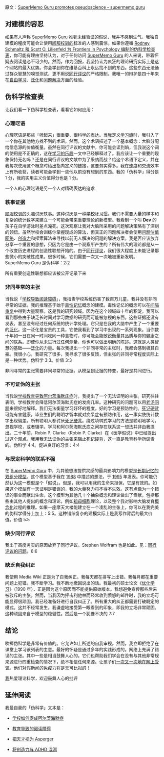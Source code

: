 原文：[SuperMemo Guru promotes pseudoscience - supermemo.guru](https://supermemo.guru/wiki/SuperMemo_Guru_promotes_pseudoscience)

## 对建模的容忍

如果有人声称 [SuperMemo Guru](https://supermemo.guru/wiki/SuperMemo_Guru) 推销未经验证的假说，[我](https://supermemo.guru/wiki/Piotr_Wozniak)并不感到生气。我独自建模的程度可能会让使用[顺服校驯的](https://supermemo.guru/wiki/Well-schooled)标准的人感到震惊。如果你遵循 [Rodney Schmaltz 和 Scott O. Lilienfeld 为 Frontiers in Psychology 编制的伪科学检查表](https://www.frontiersin.org/articles/10.3389/fpsyg.2014.00336/full)，你可能有理由坚持认为，对于任何访问 [SuperMemo Guru](https://supermemo.guru/wiki/SuperMemo_Guru) 的人来说，带着怀疑去阅读是必不可少的。然而，作为回报，我坚持认为疯狂的理论研究实际上是这个网站的最大优势。你会学到你在维基百科上永远找不到的东西。这些东西无法通过群众智慧的嗅觉测试，更不用说[同行评议](https://supermemo.guru/wiki/Peer_review)的严格限制。我唯一的辩护是四十年来在[自由学习](https://supermemo.guru/wiki/Free_learning)、[泛化](https://supermemo.guru/wiki/Generalization)和[问题解决](https://supermemo.guru/wiki/Problem_solving)方面的经验。

## 伪科学检查表

让我们看一下伪科学检查表，看看它如何应用：

### 心理呓语

心理呓语是那些「听起来」很重要、很科学的表达。当[我](https://supermemo.guru/wiki/Piotr_Wozniak)定义[学习熵](https://supermemo.guru/wiki/Learntropy)时，我引入了一个你在其他地方找不到的术语。然而，这个术语描述了一个基本概念：大脑分配给信息源的价值衡量。虽然在同行评议的文献中，你可能会读到熵，但我说这个词的使用是不正确的，这在[学习的乐趣](https://supermemo.guru/wiki/Pleasure_of_learning)一文中已经解释过了。我应该让一个重要的现象保持无名吗？还是在同行评议的文献中为了采纳而战？给这个术语下定义，并在我每次使用这个概念时给出指向定义的链接，这要务实得多。我在速度和交流效率上有所收获，读者可能会学到一些他以前没有想到的东西。我的「伪科学」得分是 1 分，我的实用主义价值得分也是 1 分。

一个人的心理呓语是另一个人对精确表达的追求

### 轶事证据

[顺服校驯的](https://supermemo.guru/wiki/Well-schooled)头脑讨厌轶事。这种讨厌是一种[学校坏习惯](https://supermemo.guru/wiki/Bad_school_habit)。我们不需要大量的样本和复杂的统计数字来建立一个可能会带来重要理论的新模型。我看到一个叫 **Dev** 的孩子在自学游泳时差点淹死。这次观察让我对大脑所采用的问题解决策略有了深刻的领悟。虽然学校会训练你掌握现成的算法，但真正的问题解决者会使用[问题估值网络](https://supermemo.guru/wiki/Problem_valuation_network)、[创造力](https://supermemo.guru/wiki/Creativity)和探索算法来寻找以前无人解决的问题的解决方案。我是否应该放弃分享一个重要的思想，只因为它是由一个观察所产生的？所有伟大的理论都是从一个改变历史进程的创造性联想开始的。由于[同行评议](https://supermemo.guru/wiki/Peer_review)，我们很大程度上未能记录那些微小的突破性成果。很多时候，它们需要一次又一次地被重新发明。SuperMemo Guru 是伪科学：2:2

所有重要创造性联想都应该被公开记录下来

### 非同寻常的主张

当我说「[学校导致阅读障碍](https://supermemo.guru/wiki/Educational_dyslexia)」，我指责学校系统伤害了数百万儿童。我并没有非同寻常的证据。我的推理基于始于[毒性记忆](https://supermemo.guru/wiki/Toxic_memory)概念的建模。毒性记忆的概念可以在[间隔重复](https://supermemo.guru/wiki/Spaced_repetition)中得到大量观察。这是我的研究领域。因为在这个领域四十年的积淀，我可以看到那些由于缺乏长时间对学习数据的研究而可能被忽视的东西。这些证据还没有发表，甚至没有经过任何系统的统计学处理。它只是在我的大脑中产生了一个重要的[泛化](https://supermemo.guru/wiki/Generalization)。这一泛化是宝贵的工具，它使我看到了学习中出现的一系列现象。当你数十年如一日在同一时间吃同一种食物时，你可能会能敏锐衡量其品质与你的健康之间的联系。即使你从未进行过任何测量，你也可以做出明确的陈述。这就是人类智慧的基础——[泛化](https://supermemo.guru/wiki/Generalization)的力量。每次我提出一个非同寻常的主张时，我都会感到极其自豪。我很小心，我研究了很多，我寻求了很多反馈，但主张的非同寻常程度实际上是一种优势。伪科学 3:3。价值 3:3

非同寻常的主张需要非同寻常的证据。从模型到证据的转变，最好是共同进行。

### 不可证伪的主张

当我说[学校教育导致阿尔茨海默氏症](https://supermemo.guru/wiki/How_schools_can_contribute_to_Alzheimer's_disease)时，我提出了一个无法证明的主张。研究往往表明，学校教育会降低阿尔茨海默氏症的发病几率。这种研究的问题可以用[老汤问题](https://supermemo.guru/wiki/Old_soup_problem)来很好地解释。我们无法衡量学习好坏的程度。好的学习是预防性的。[死记硬背](https://supermemo.guru/wiki/Cramming)可能有害健康。毕业生们的聪明才智本就对痴呆症有预防作用，这一事实使统计数字出现偏差。所有聪明人都讨厌[死记硬背](https://supermemo.guru/wiki/Cramming)。绕过填鸭式学习的方法是聪明地学习，忽视学校，或者辍学。学习和阿尔茨海默氏症之间存在联系这一想法并非由我提出。二十年前，Robin P. Clarke（Robin P. Clarke）在《医学假说》中已经提出过这个观点。我用我无法证伪的主张来阻止[死记硬背](https://supermemo.guru/wiki/Cramming)，这一直是教育科学所谴责的。伪科学 4:4。促进良好的习惯：4:4

### 与既定科学的联系不强

在 [SuperMemo Guru](https://supermemo.guru/wiki/SuperMemo_Guru) 中，为其他想法提供灵感的最具影响力的模型是[长期记忆的双组分模型](https://supermemo.guru/wiki/Two_component_model_of_long-term_memory)。这个模型基于我在 [1988](https://supermemo.guru/wiki/Optimization_of_learning) 中描述的想法，于 [1995](https://supermemo.guru/wiki/ANE1995) 年发表。你可能仍然认为这一模型是个「假说」。但是，我可以用我的生命来担保，它是有效的。如果这个模型有一天证明是错误的，我的大量努力将不得不失效。这有点像为一个错误的事业而献出生命。这个模型为其他几十个抽象概念和理论做出了贡献，包括那些由其他人提出的概念和理论，例如[祖母细胞](https://supermemo.guru/wiki/Grandmother_cell)理论，以及整个我对影响大脑发育[概念化](https://supermemo.guru/wiki/Conceptualization)过程的推理。如果一座摩天大楼能建立在一个凌乱的主张上，你可以在我完美的伪科学得分上加上：5:5。这种错综复杂的建模实际上是我写作背后的最大价值。价值 5:5

### 缺少同行评议

我出于高度务实的原因放弃了同行评议。Stephen Wolfram 也是如此。见：[同行评议的问题](https://supermemo.guru/wiki/Problem_with_peer_review)。6:6

### 缺乏自我纠正

我使用 Media Wiki 正是为了自我纠正。我每天都在拼写上出错。我每月都在重要问题上犯错。我不断学习。我不断地撤回说出的话。我最初的硕士论文《[优化学习](https://supermemo.guru/wiki/Optimization_of_learning)》（1990 年），正是因为这个原因而不能提供原始版本。我想避免宣传那些后来被驳斥的主张。然而，当我因为抨击利他林而经常收到愤怒的邮件时，我的立场可能显得很顽固。我已经准备好进行自我纠正了。所有重大的纠正都需要打破既定的模式。这并不经常发生。我谦虚地接受第一眼看到的印象，即我的立场非常顽固。这种顽固来自于模型的稳健性。然后是一个犹豫不决的 7:7

## 结论

吹捧伪科学是非常有价值的。它允许如上所述的自我审视。然而，我立即拒绝了在课堂上学习该列表的主意。最好的怀疑是通过多年的实践形成的。网络上充满了错误的主张。其中一些是相当鼓舞人心的。它们也帮助我们学会在没有与其他非常规来源进行四重检查的情况下，绝不相信任何来源。让孩子们[一次又一次地在网上受骗](https://supermemo.guru/wiki/Myth:_School_prevents_pseudoscientific_thinking)。他们对假新闻的免疫力将是无可比拟的！

[我](https://supermemo.guru/wiki/Piotr_Wozniak)热爱理论科学，欢迎鼓舞人心的批评

## 延伸阅读

我最自豪的「伪科学」文本是：

- [学校如何促成阿尔茨海默症](https://supermemo.guru/wiki/How_schools_can_contribute_to_Alzheimer's_disease)

- [教育导致的阅读障碍](https://supermemo.guru/wiki/Educational_dyslexia)

- [把天才视为 Asperger](https://supermemo.guru/wiki/Trading_genius_for_Asperger)

- [将创造力与 ADHD 混淆](https://supermemo.guru/wiki/Confusing_creativity_with_ADHD)